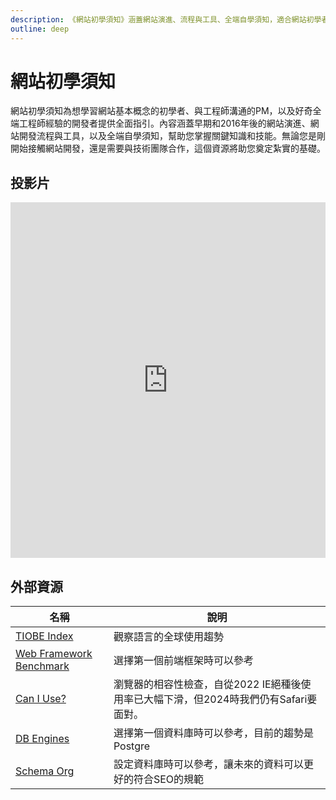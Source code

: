 ```yaml
---
description: 《網站初學須知》涵蓋網站演進、流程與工具、全端自學須知，適合網站初學者、與工程師溝通的PM，以及想了解全端工程師經驗的開發者。
outline: deep
---
```


# 網站初學須知

<!--  -->

網站初學須知為想學習網站基本概念的初學者、與工程師溝通的PM，以及好奇全端工程師經驗的開發者提供全面指引。內容涵蓋早期和2016年後的網站演進、網站開發流程與工具，以及全端自學須知，幫助您掌握關鍵知識和技能。無論您是剛開始接觸網站開發，還是需要與技術團隊合作，這個資源將助您奠定紮實的基礎。

## 投影片

<iframe title="presentation" src="https://docs.google.com/presentation/d/e/2PACX-1vTWoH-9ATrPJwCIL27NuWaFpREmdcpVNGb_DkK5B5RKNcptjoXCKG7ooma38nM1-w5gD-s7F0MVZtGn/embed?start=false&loop=false&delayms=3000" frameborder="0" width="100%" height="569" allowfullscreen="true" mozallowfullscreen="true" webkitallowfullscreen="true"></iframe>

## 外部資源

<table>
    <thead>
        <tr>
            <th>名稱</th>
            <th>說明</th>
        </tr>
    </thead>
    <tbody>
        <tr>
            <td>
                <a href="https://www.tiobe.com/tiobe-index/" target="_blank">TIOBE Index</a>
            </td>
            <td>觀察語言的全球使用趨勢</td>
        </tr>
        <tr>
            <td>
                <a href="https://web-frameworks-benchmark.netlify.app/" target="_blank">Web Framework Benchmark</a>
            </td>
            <td>選擇第一個前端框架時可以參考</td>
        </tr>
        <tr>
            <td>
                <a href="https://caniuse.com/" target="_blank">Can I Use?</a>
            </td>
            <td>瀏覽器的相容性檢查，自從2022 IE絕種後使用率已大幅下滑，但2024時我們仍有Safari要面對。</td>
        </tr>
        <tr>
            <td>
                <a href="https://db-engines.com/en/ranking/" target="_blank">DB Engines</a>
            </td>
            <td>選擇第一個資料庫時可以參考，目前的趨勢是Postgre</td>
        </tr>
        <tr>
            <td>
                <a href="https://schema.org/" target="_blank">Schema Org</a>
            </td>
            <td>設定資料庫時可以參考，讓未來的資料可以更好的符合SEO的規範</td>
        </tr>
    </tbody>
</table>

<script setup>
import Books from '../components/books.vue'
const bookItems = [
    {
        id: '11100912049',
        name: '軟體開發人員職涯發展成功手冊',
        desc: `<p>你快速上手新語言，掌握面試訣竅，一舉拿下夢想中的程式開發工作</p>
<p>暢銷書作家JOHN SONMEZ繼《Soft Skills軟實力：軟體開發人員的生存手冊》最新力作！</p>`,
    },
]
</script>
